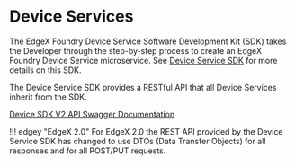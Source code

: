 # Device Services

The EdgeX Foundry Device Service Software Development Kit (SDK) takes the Developer through the step-by-step process to create an EdgeX Foundry Device Service microservice. See [Device Service SDK](../../microservices/device/sdk/Ch-DeviceSDK.md) for more details on this SDK.

The Device Service SDK provides a RESTful API that all Device Services inherit from the SDK.

[Device SDK V2 API Swagger Documentation](https://app.swaggerhub.com/apis-docs/EdgeXFoundry1/device-sdk/2.2.0)

!!! edgey "EdgeX 2.0"
    For EdgeX 2.0 the REST API provided by the Device Service SDK has changed to use DTOs (Data Transfer Objects) for all responses and for all POST/PUT requests. 

